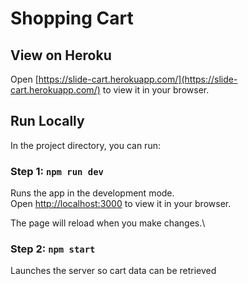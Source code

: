 # Shopping Cart

## View on Heroku

Open [https://slide-cart.herokuapp.com/](https://slide-cart.herokuapp.com/) to view it in your browser.

## Run Locally

In the project directory, you can run:

### Step 1: `npm run dev`

Runs the app in the development mode.\
Open [http://localhost:3000](http://localhost:3000) to view it in your browser.

The page will reload when you make changes.\

### Step 2: `npm start`

Launches the server so cart data can be retrieved

